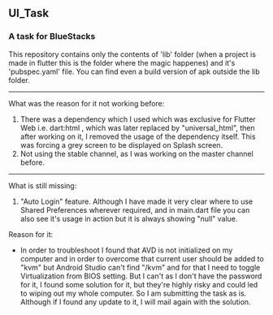 ## UI_Task
### A task for BlueStacks

This repository contains only the contents of 'lib' folder (when a project is made in flutter this is the folder where the magic happenes) and it's 'pubspec.yaml' file.
You can find even a build version of apk outside the lib folder.

--------------------------------------------------------------------------------

What was the reason for it not working before:
1. There was a dependency which I used which was exclusive for Flutter Web i.e. dart:html , which was later replaced by "universal_html", then after working on it, I removed the usage of the dependency itself. This was forcing a grey screen to be displayed on Splash screen.
2. Not using the stable channel, as I was working on the master channel before.

---------------------------------------------------------------------------------

What is still missing:
1. "Auto Login" feature. Although I have made it very clear where to use Shared Preferences wherever required, and in main.dart file you can also see it's usage in action but it is always showing "null" value.

Reason for it:
  - In order to troubleshoot I found that AVD is not initialized on my computer and in order to overcome that current user should be added to "kvm" but Android Studio can't find "/kvm" and for that I need to toggle Virtualization from BIOS setting. But I can't as I don't have the password for it, I found some solution for it, but they're highly risky and could led to wiping out my whole computer. So I am submitting the task as is. Although if I found any update to it, I will mail again with the solution.
